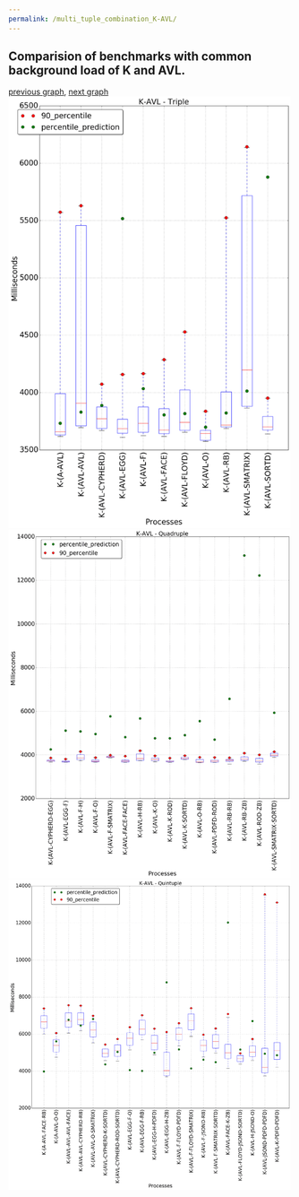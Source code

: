 ```yaml
---
permalink: /multi_tuple_combination_K-AVL/
---
```



## Comparision of benchmarks with common background load of K and AVL.

[previous graph](../multi_tuple_combination_JSOND-ZB/), [next graph](../multi_tuple_combination_K-A/)
![graph figure](./images/triple/K/K-AVL_box.png)![graph figure](./images/quadruple/K/K-AVL_box.png)![graph figure](./images/quintuple/K/K-AVL_box.png)